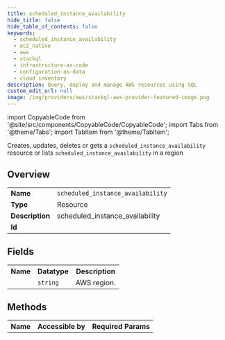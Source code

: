 ```yaml
---
title: scheduled_instance_availability
hide_title: false
hide_table_of_contents: false
keywords:
  - scheduled_instance_availability
  - ec2_native
  - aws
  - stackql
  - infrastructure-as-code
  - configuration-as-data
  - cloud inventory
description: Query, deploy and manage AWS resources using SQL
custom_edit_url: null
image: /img/providers/aws/stackql-aws-provider-featured-image.png
---
```


import CopyableCode from '@site/src/components/CopyableCode/CopyableCode';
import Tabs from '@theme/Tabs';
import TabItem from '@theme/TabItem';

Creates, updates, deletes or gets a <code>scheduled_instance_availability</code> resource or lists <code>scheduled_instance_availability</code> in a region

## Overview
<table><tbody>
<tr><td><b>Name</b></td><td><code>scheduled_instance_availability</code></td></tr>
<tr><td><b>Type</b></td><td>Resource</td></tr>
<tr><td><b>Description</b></td><td>scheduled_instance_availability</td></tr>
<tr><td><b>Id</b></td><td><CopyableCode code="aws.ec2_native.scheduled_instance_availability" /></td></tr>
</tbody></table>

## Fields
<table><tbody><tr><th>Name</th><th>Datatype</th><th>Description</th></tr><tr><td><CopyableCode code="region" /></td><td><code>string</code></td><td>AWS region.</td></tr>
</tbody></table>

## Methods

<table><tbody>
  <tr>
    <th>Name</th>
    <th>Accessible by</th>
    <th>Required Params</th>
  </tr>
</tbody></table>






